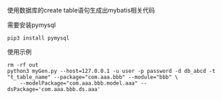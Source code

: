 使用数据库的create table语句生成出mybatis相关代码

需要安装pymysql
```
pip3 install pymysql
```

使用示例
```
rm -rf out
python3 myGen.py --host=127.0.0.1 -u user -p password -d db_abcd -t "t_table_name" --package="com.aaa.bbb" --module="bbb" \
    --modelPackage="com.aaa.bbb.model.aaa" --dsPackage='com.aaa.bbb.ds.aaa'
```